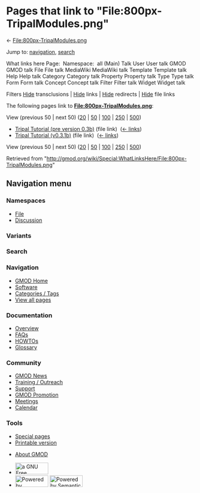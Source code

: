 <div id="mw-page-base" class="noprint">

</div>

<div id="mw-head-base" class="noprint">

</div>

<div id="content" class="mw-body" role="main">

<span id="top"></span>

<div id="mw-js-message" style="display:none;">

</div>



# <span dir="auto">Pages that link to "File:800px-TripalModules.png"</span>

<div id="bodyContent">

<div id="contentSub">

←
[File:800px-TripalModules.png](/wiki/File:800px-TripalModules.png "File:800px-TripalModules.png")

</div>

<div id="jump-to-nav" class="mw-jump">

Jump to: [navigation](#mw-navigation), [search](#p-search)

</div>

<div id="mw-content-text">

What links here Page:  Namespace:  all (Main) Talk User User talk GMOD
GMOD talk File File talk MediaWiki MediaWiki talk Template Template talk
Help Help talk Category Category talk Property Property talk Type Type
talk Form Form talk Concept Concept talk Filter Filter talk Widget
Widget talk

Filters
[Hide](/mediawiki/index.php?title=Special:WhatLinksHere/File:800px-TripalModules.png&hidetrans=1 "Special:WhatLinksHere/File:800px-TripalModules.png")
transclusions \|
[Hide](/mediawiki/index.php?title=Special:WhatLinksHere/File:800px-TripalModules.png&hidelinks=1 "Special:WhatLinksHere/File:800px-TripalModules.png")
links \|
[Hide](/mediawiki/index.php?title=Special:WhatLinksHere/File:800px-TripalModules.png&hideredirs=1 "Special:WhatLinksHere/File:800px-TripalModules.png")
redirects \|
[Hide](/mediawiki/index.php?title=Special:WhatLinksHere/File:800px-TripalModules.png&hideimages=1 "Special:WhatLinksHere/File:800px-TripalModules.png")
file links

The following pages link to
**[File:800px-TripalModules.png](/wiki/File:800px-TripalModules.png "File:800px-TripalModules.png")**:

View (previous 50 \| next 50)
([20](/mediawiki/index.php?title=Special:WhatLinksHere/File:800px-TripalModules.png&limit=20 "Special:WhatLinksHere/File:800px-TripalModules.png")
\|
[50](/mediawiki/index.php?title=Special:WhatLinksHere/File:800px-TripalModules.png&limit=50 "Special:WhatLinksHere/File:800px-TripalModules.png")
\|
[100](/mediawiki/index.php?title=Special:WhatLinksHere/File:800px-TripalModules.png&limit=100 "Special:WhatLinksHere/File:800px-TripalModules.png")
\|
[250](/mediawiki/index.php?title=Special:WhatLinksHere/File:800px-TripalModules.png&limit=250 "Special:WhatLinksHere/File:800px-TripalModules.png")
\|
[500](/mediawiki/index.php?title=Special:WhatLinksHere/File:800px-TripalModules.png&limit=500 "Special:WhatLinksHere/File:800px-TripalModules.png"))

- [Tripal Tutorial (pre version
  0.3b)](/wiki/Tripal_Tutorial_(pre_version_0.3b) "Tripal Tutorial (pre version 0.3b)")
  (file link) ‎ <span class="mw-whatlinkshere-tools">([←
  links](/mediawiki/index.php?title=Special:WhatLinksHere&target=Tripal+Tutorial+%28pre+version+0.3b%29 "Special:WhatLinksHere"))</span>
- [Tripal Tutorial
  (v0.3.1b)](/wiki/Tripal_Tutorial_(v0.3.1b) "Tripal Tutorial (v0.3.1b)")
  (file link) ‎ <span class="mw-whatlinkshere-tools">([←
  links](/mediawiki/index.php?title=Special:WhatLinksHere&target=Tripal+Tutorial+%28v0.3.1b%29 "Special:WhatLinksHere"))</span>

View (previous 50 \| next 50)
([20](/mediawiki/index.php?title=Special:WhatLinksHere/File:800px-TripalModules.png&limit=20 "Special:WhatLinksHere/File:800px-TripalModules.png")
\|
[50](/mediawiki/index.php?title=Special:WhatLinksHere/File:800px-TripalModules.png&limit=50 "Special:WhatLinksHere/File:800px-TripalModules.png")
\|
[100](/mediawiki/index.php?title=Special:WhatLinksHere/File:800px-TripalModules.png&limit=100 "Special:WhatLinksHere/File:800px-TripalModules.png")
\|
[250](/mediawiki/index.php?title=Special:WhatLinksHere/File:800px-TripalModules.png&limit=250 "Special:WhatLinksHere/File:800px-TripalModules.png")
\|
[500](/mediawiki/index.php?title=Special:WhatLinksHere/File:800px-TripalModules.png&limit=500 "Special:WhatLinksHere/File:800px-TripalModules.png"))

</div>

<div class="printfooter">

Retrieved from
"<http://gmod.org/wiki/Special:WhatLinksHere/File:800px-TripalModules.png>"

</div>

<div id="catlinks" class="catlinks catlinks-allhidden">

</div>

<div class="visualClear">

</div>

</div>

</div>

<div id="mw-navigation">

## Navigation menu

<div id="mw-head">



<div id="left-navigation">

<div id="p-namespaces" class="vectorTabs" role="navigation"
aria-labelledby="p-namespaces-label">

### Namespaces

- <span id="ca-nstab-image"><a href="/wiki/File:800px-TripalModules.png" accesskey="c"
  title="View the file page [c]">File</a></span>
- <span id="ca-talk"><a
  href="/mediawiki/index.php?title=File_talk:800px-TripalModules.png&amp;action=edit&amp;redlink=1"
  accesskey="t"
  title="Discussion about the content page [t]">Discussion</a></span>

</div>

<div id="p-variants" class="vectorMenu emptyPortlet" role="navigation"
aria-labelledby="p-variants-label">

### 

### Variants[](#)

<div class="menu">

</div>

</div>

</div>

<div id="right-navigation">





</div>

<div id="p-search" role="search">

### Search

<div id="simpleSearch">

</div>

</div>

</div>

</div>

<div id="mw-panel">

<div id="p-logo" role="banner">

<a href="/wiki/Main_Page"
style="background-image: url(http://gmod.org/images/GMOD-cogs.png);"
title="Visit the main page"></a>

</div>

<div id="p-Navigation" class="portal" role="navigation"
aria-labelledby="p-Navigation-label">

### Navigation

<div class="body">

- <span id="n-GMOD-Home">[GMOD Home](/wiki/Main_Page)</span>
- <span id="n-Software">[Software](/wiki/GMOD_Components)</span>
- <span id="n-Categories-.2F-Tags">[Categories /
  Tags](/wiki/Categories)</span>
- <span id="n-View-all-pages">[View all
  pages](/wiki/Special:AllPages)</span>

</div>

</div>

<div id="p-Documentation" class="portal" role="navigation"
aria-labelledby="p-Documentation-label">

### Documentation

<div class="body">

- <span id="n-Overview">[Overview](/wiki/Overview)</span>
- <span id="n-FAQs">[FAQs](/wiki/Category:FAQ)</span>
- <span id="n-HOWTOs">[HOWTOs](/wiki/Category:HOWTO)</span>
- <span id="n-Glossary">[Glossary](/wiki/Glossary)</span>

</div>

</div>

<div id="p-Community" class="portal" role="navigation"
aria-labelledby="p-Community-label">

### Community

<div class="body">

- <span id="n-GMOD-News">[GMOD News](/wiki/GMOD_News)</span>
- <span id="n-Training-.2F-Outreach">[Training /
  Outreach](/wiki/Training_and_Outreach)</span>
- <span id="n-Support">[Support](/wiki/Support)</span>
- <span id="n-GMOD-Promotion">[GMOD
  Promotion](/wiki/GMOD_Promotion)</span>
- <span id="n-Meetings">[Meetings](/wiki/Meetings)</span>
- <span id="n-Calendar">[Calendar](/wiki/Calendar)</span>

</div>

</div>

<div id="p-tb" class="portal" role="navigation"
aria-labelledby="p-tb-label">

### Tools

<div class="body">

- <span id="t-specialpages"><a href="/wiki/Special:SpecialPages" accesskey="q"
  title="A list of all special pages [q]">Special pages</a></span>
- <span id="t-print"><a
  href="/mediawiki/index.php?title=Special:WhatLinksHere/File:800px-TripalModules.png&amp;printable=yes"
  rel="alternate" accesskey="p"
  title="Printable version of this page [p]">Printable version</a></span>

</div>

</div>

</div>

</div>

<div id="footer" role="contentinfo">

- <span id="footer-places-about">[About
  GMOD](/wiki/GMOD:About "GMOD:About")</span>

<!-- -->

- <span id="footer-copyrightico">[<img src="http://www.gnu.org/graphics/gfdl-logo-small.png" width="88"
  height="31" alt="a GNU Free Documentation License" />](http://www.gnu.org/licenses/fdl-1.3.html)</span>
- <span id="footer-poweredbyico">[<img src="/mediawiki/skins/common/images/poweredby_mediawiki_88x31.png"
  width="88" height="31" alt="Powered by MediaWiki" />](//www.mediawiki.org/)
  [<img
  src="/mediawiki/extensions/SemanticMediaWiki/includes/../resources/images/smw_button.png"
  width="88" height="31" alt="Powered by Semantic MediaWiki" />](https://www.semantic-mediawiki.org/wiki/Semantic_MediaWiki)</span>

<div style="clear:both">

</div>

</div>
